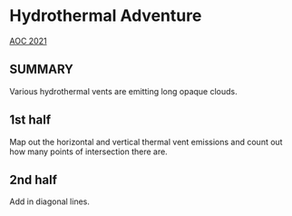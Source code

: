 # Hydrothermal Adventure

[AOC 2021](https://adventofcode.com/2021/day/5)

## SUMMARY

Various hydrothermal vents are emitting long opaque clouds.

## 1st half

Map out the horizontal and vertical thermal vent emissions and count out
how many points of intersection there are.

## 2nd half

Add in diagonal lines.


